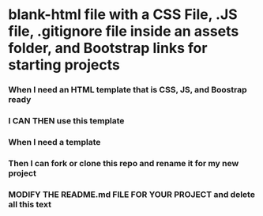 # blank-html file with a CSS File, .JS file, .gitignore file inside an assets folder, and Bootstrap links for starting projects

 ### When I need an HTML template  that is CSS, JS, and Boostrap ready
 ### I CAN THEN use this template

### When I need a template
### Then I can fork or clone this repo and rename it for my new project


### MODIFY THE README.md FILE FOR YOUR PROJECT and delete all this text
